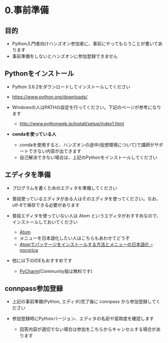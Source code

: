 # 0.事前準備

## 目的

* Python入門者向けハンズオン参加者に、事前にやってもらうことが書いてあります
* 事前準備をしないとハンズオンに参加登録できません

## Pythonをインストール

* Python 3.6.2をダウンロードしてインストールしてください
* https://www.python.org/downloads/
* Windowsの人はPATHの設定を行ってください。下記のページが参考になります

  * http://www.pythonweb.jp/install/setup/index1.html

* **condaを使っている人**

  * condaを使用すると、ハンズオンの途中(仮想環境について)で講師がサポートできない内容が出てきます
  * 自己解決できない場合は、上記のPythonをインストールしてください

## エディタを準備

* プログラムを書くためのエディタを準備してください
* 普段使っているエディタがある人はそのエディタを使ってください。なお、utf-8で保存できる必要があります
* 普段エディタを使っていない人は Atom というエディタがおすすめなので、インストールしておいてください

  * [Atom](https://atom.io/ "Atom")
  * メニューを日本語化したい人はこちらもあわせてどうぞ
  * [Atomでパッケージをインストールする方法とメニューの日本語化 – nocorica](http://blog.nocorica.jp/2015/03/atom-package-install/ "Atomでパッケージをインストールする方法とメニューの日本語化 – nocorica")

* 他に以下のIDEもおすすめです

  * [PyCharm](https://www.jetbrains.com/pycharm/download/ "PyCharm :: Download Latest Version of PyCharm")(Community版は無料です)

## connpass参加登録

* 上記の事前準備(Python, エディタ)完了後に connpass から参加登録してください
* 参加登録時にPythonバージョン、エディタの名前や習熟度を確認します

  * 回答内容が適切でない場合は参加をこちらからキャンセルする場合があります
